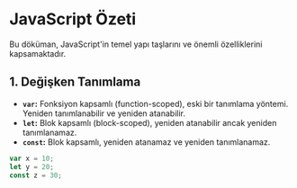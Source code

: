 # JavaScript Özeti

Bu döküman, JavaScript'in temel yapı taşlarını ve önemli özelliklerini kapsamaktadır.

## 1. Değişken Tanımlama
- **`var`:** Fonksiyon kapsamlı (function-scoped), eski bir tanımlama yöntemi. Yeniden tanımlanabilir ve yeniden atanabilir.
- **`let`:** Blok kapsamlı (block-scoped), yeniden atanabilir ancak yeniden tanımlanamaz.
- **`const`:** Blok kapsamlı, yeniden atanamaz ve yeniden tanımlanamaz.

```javascript
var x = 10;
let y = 20;
const z = 30;
